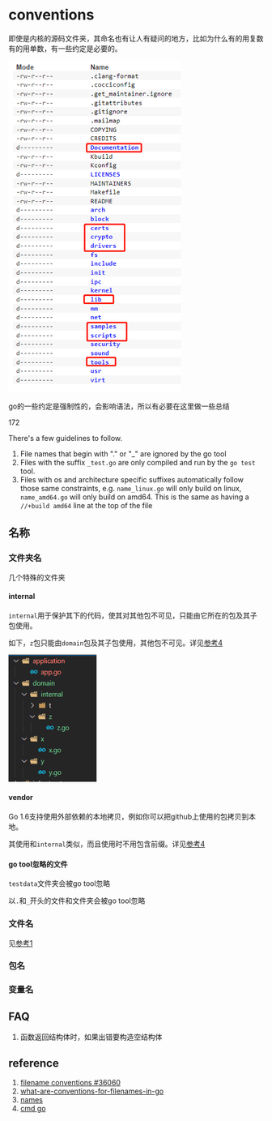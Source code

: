 # conventions

即使是内核的源码文件夹，其命名也有让人有疑问的地方，比如为什么有的用复数有的用单数，有一些约定是必要的。

![v5.17](image/kernel517.png)

go的一些约定是强制性的，会影响语法，所以有必要在这里做一些总结



172







There's a few guidelines to follow.

1. File names that begin with "." or "_" are ignored by the go tool
2. Files with the suffix `_test.go` are only compiled and run by the `go test` tool.
3. Files with os and architecture specific suffixes automatically follow those same constraints, e.g. `name_linux.go` will only build on linux, `name_amd64.go` will only build on amd64. This is the same as having a `//+build amd64` line at the top of the file





## 名称

### 文件夹名

几个特殊的文件夹

#### internal

`internal`用于保护其下的代码，使其对其他包不可见，只能由它所在的包及其子包使用。

如下，`z`包只能由`domain`包及其子包使用，其他包不可见。详见[参考4][]

![internal](image/internal.png)

#### vendor

Go 1.6支持使用外部依赖的本地拷贝，例如你可以把github上使用的包拷贝到本地。

其使用和`internal`类似，而且使用时不用包含前缀。详见[参考4][]



#### go tool忽略的文件

`testdata`文件夹会被go tool忽略

以`.`和`_`开头的文件和文件夹会被go tool忽略







### 文件名



见[参考1][]

### 包名



### 变量名





## FAQ

1. 函数返回结构体时，如果出错要构造空结构体





## reference

1. [filename conventions #36060][参考1]
2. [what-are-conventions-for-filenames-in-go][参考2]
3. [names](https://golang.google.cn/doc/effective_go#names)
4. [cmd go][参考4]





[参考1]:https://github.com/golang/go/issues/36060
[参考2]:https://stackoverflow.com/questions/25161774/what-are-conventions-for-filenames-in-go
[参考4]:https://golang.google.cn/cmd/go/